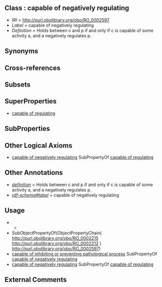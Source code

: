 
## Class : capable of negatively regulating

 * *IRI* = http://purl.obolibrary.org/obo/RO_0002597
 * *Label* = capable of negatively regulating
 * *Definition* = Holds between c and p if and only if c is capable of some activity a, and a negatively regulates p.

## Synonyms


## Cross-references


## Subsets


## SuperProperties

 * [capable of regulating](../../RO/96/RO_0002596.md)

## SubProperties


## Other Logical Axioms

 * [capable of negatively regulating](../../RO/97/RO_0002597.md) SubPropertyOf [capable of regulating](../../RO/96/RO_0002596.md)

## Other Annotations

 * *[definition](../../IAO/15/IAO_0000115.md)* = Holds between c and p if and only if c is capable of some activity a, and a negatively regulates p.
 * *[rdf-schema#label](../../el/rdf-schema#label.md)* = capable of negatively regulating

## Usage

 * -
 * SubObjectPropertyOf(ObjectPropertyChain( <http://purl.obolibrary.org/obo/RO_0002215> <http://purl.obolibrary.org/obo/RO_0002212> ) <http://purl.obolibrary.org/obo/RO_0002597>)
 * [capable of inhibiting or preventing pathological process](../../RO/99/RO_0002599.md) SubPropertyOf [capable of negatively regulating](../../RO/97/RO_0002597.md)
 * [capable of negatively regulating](../../RO/97/RO_0002597.md) SubPropertyOf [capable of regulating](../../RO/96/RO_0002596.md)

## External Comments

